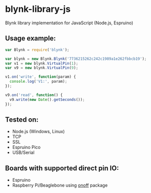 # blynk-library-js
Blynk library implementation for JavaScript (Node.js, Espruino)

## Usage example:
```js
var Blynk = require('blynk');

var blynk = new Blynk.Blynk('7736215262c242c1989a1e262fbbcb19');
var v1 = new blynk.VirtualPin(1);
var v9 = new blynk.VirtualPin(9);

v1.on('write', function(param) {
  console.log('V1:', param);
});

v9.on('read', function() {
  v9.write(new Date().getSeconds());
});
```

## Tested on:
* Node.js (Windows, Linux)
 * TCP
 * SSL
* Espruino Pico
 * USB/Serial

## Boards with supported direct pin IO:
* Espruino
* Raspberry Pi/Beaglebone using [onoff](https://www.npmjs.com/package/onoff) package
